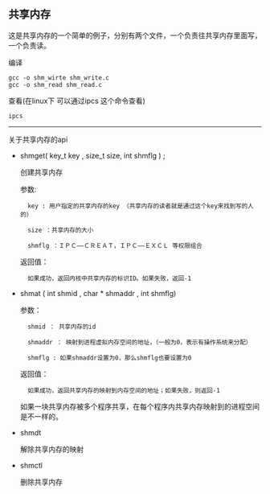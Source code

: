 ## 共享内存


这是共享内存的一个简单的例子，分别有两个文件，一个负责往共享内存里面写，一个负责读。

编译
```
gcc -o shm_wirte shm_write.c
gcc -o shm_read shm_read.c
```


查看(在linux下 可以通过ipcs 这个命令查看)
```
ipcs
```

***
关于共享内存的api

* shmget( key_t key , size_t size, int shmflg ) ;

    创建共享内存

    参数:

        key : 用户指定的共享内存的key （共享内存的读者就是通过这个key来找到写的人的）

        size ：共享内存的大小

        shmflg ：ＩＰＣ——ＣＲＥＡＴ，ＩＰＣ——ＥＸＣＬ 等权限组合
    
    返回值：

        如果成功，返回内核中共享内存的标识ID。如果失败，返回-1

* shmat ( int shmid , char * shmaddr , int shmflg)

    参数：

        shmid ： 共享内存的id

        shmaddr ： 映射到进程虚拟内存空间的地址，（一般为0，表示有操作系统来分配）

        shmflg : 如果shmaddr设置为0，那么shmflg也要设置为0

    返回值：

        如果成功，返回共享内存的映射到内存空间的地址；如果失败，则返回-1

    如果一块共享内存被多个程序共享，在每个程序内共享内存映射到的进程空间是不一样的。

* shmdt

    解除共享内存的映射

* shmctl

    删除共享内存

